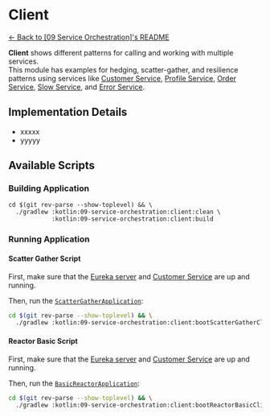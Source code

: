 # Client

[← Back to \[09 Service Orchestration\]'s README](../README.md)

**Client** shows different patterns for calling and working with multiple services.\
This module has examples for hedging, scatter-gather, and resilience patterns using services like [Customer Service](../customer-service/README.md), [Profile Service](../profile-service/README.md), [Order Service](../order-service/README.md), [Slow Service](../slow-service/README.md), and [Error Service](../error-service/README.md).

## Implementation Details

- xxxxx
- yyyyy

## Available Scripts

### Building Application

```shell
cd $(git rev-parse --show-toplevel) && \
  ./gradlew :kotlin:09-service-orchestration:client:clean \
            :kotlin:09-service-orchestration:client:build
```

### Running Application

#### Scatter Gather Script

First, make sure that the [Eureka server](../eureka-service/README.md#running-application) and [Customer Service](../customer-service/README.md#running-application) are up and running.

Then, run the [`ScatterGatherApplication`](src/main/kotlin/com/fResult/orchestration/scatterGather/ScatterGatherApplication.kt):

```bash
cd $(git rev-parse --show-toplevel) && \
  ./gradlew :kotlin:09-service-orchestration:client:bootScatterGatherClient
```

#### Reactor Basic Script

First, make sure that the [Eureka server](../eureka-service/README.md#running-application) and [Customer Service](../customer-service/README.md#running-application) are up and running.

Then, run the [`BasicReactorApplication`](src/main/kotlin/com/fResult/orchestration/reactor/BasicApplication.kt):

```bash
cd $(git rev-parse --show-toplevel) && \
  ./gradlew :kotlin:09-service-orchestration:client:bootReactorBasicClient
```
